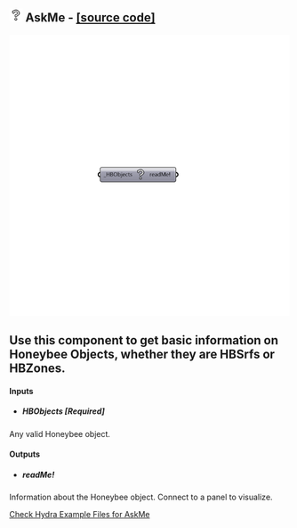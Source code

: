 ## ![](../../images/icons/AskMe.png) AskMe - [[source code]](https://github.com/ladybug-tools/honeybee-legacy/tree/master/src/Honeybee_AskMe.py)

![](../../images/components/AskMe.png)

Use this component to get basic information on Honeybee Objects, whether they are HBSrfs or HBZones.
 -
 

#### Inputs
* ##### HBObjects [Required]
Any valid Honeybee object.

#### Outputs
* ##### readMe!
Information about the Honeybee object.  Connect to a panel to visualize.


[Check Hydra Example Files for AskMe](https://hydrashare.github.io/hydra/index.html?keywords=Honeybee_AskMe)